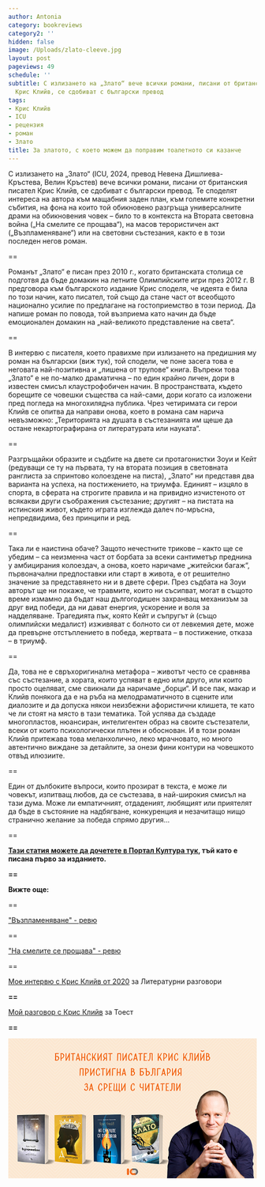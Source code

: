 ```yaml
---
author: Antonia
category: bookreviews
category2: ''
hidden: false
image: /Uploads/zlato-cleeve.jpg
layout: post
pageviews: 49
schedule: ''
subtitle: С излизането на „Злато“ вече всички романи, писани от британския писател
  Крис Клийв, се сдобиват с български превод
tags:
- Крис Клийв
- ICU
- рецензия
- роман
- Злато
title: За златото, с което можем да поправим тоалетното си казанче
---
```


С излизането на „Злато“ (ICU, 2024, превод Невена Дишлиева-Кръстева, Велин Кръстев) вече всички романи, писани от британския писател Крис Клийв, се сдобиват с български превод. Те споделят интереса на автора към мащабния заден план, към големите конкретни събития, на фона на които той обикновено разгръща универсалните драми на обикновения човек – било то в контекста на Втората световна война („На смелите се прощава“), на масов терористичен акт („Възпламеняване“) или на световни състезания, както е в този последен негов роман.

\==

Романът „Злато“ е писан през 2010 г., когато британската столица се подготвя да бъде домакин на летните Олимпийските игри през 2012 г. В предговора към българското издание Крис споделя, че идеята е била по този начин, като писател, той също да стане част от всеобщото национално усилие по предлагане на гостоприемство в този период. Да напише роман по повода, той възприема като начин да бъде емоционален домакин на „най-великото представление на света“.

\==

В интервю с писателя, което правихме при излизането на предишния му роман на български (виж тук), той сподели, че поне засега това е неговата най-позитивна и „лишена от трупове“ книга. Въпреки това „Злато“ е не по-малко драматична – по един крайно личен, дори в известен смисъл клаустрофобичен начин. В пространствата, където борещите се човешки същества са най-сами, дори когато са изложени пред погледа на многохилядна публика. Чрез четиримата си герои Клийв се опитва да направи онова, което в романа сам нарича невъзможно: „Територията на душата в състезанията им щеше да остане некартографирана от литературата или науката“.

\==

Разгръщайки образите и съдбите на двете си протагонистки Зоуи и Кейт (редуващи се ту на първата, ту на втората позиция в световната ранглиста за спринтово колоездене на писта), „Злато“ ни представя два варианта на успеха, на постижението, на триумфа. Единият – изцяло в спорта, в сферата на строгите правила и на привидно изчистеното от всякакви други съображения състезание; другият – на пистата на истинския живот, където играта изглежда далеч по-мръсна, непредвидима, без принципи и ред.

\==

Така ли е наистина обаче? Защото нечестните трикове – както ще се убедим – са неизменна част от борбата за всеки сантиметър преднина у амбицирания колоездач, а онова, което наричаме „житейски багаж“, първоначални предпоставки или старт в живота, е от решително значение за представянето ни и в двете сфери. През съдбата на Зоуи авторът ще ни покаже, че травмите, които ни съсипват, могат в същото време измамно да бъдат наш дългогодишен захранващ механизъм за друг вид победи, да ни дават енергия, ускорение и воля за надделяване. Трагедията пък, която Кейт и съпругът ѝ (също олимпийски медалист) изживяват с болното си от левкемия дете, може да превърне отстъплението в победа, жертвата – в постижение, отказа – в триумф.

\==

Да, това не е свръхоригинална метафора – животът често се сравнява със състезание, а хората, които успяват в едно или друго, или които просто оцеляват, сме свикнали да наричаме „борци“. И все пак, макар и Клийв понякога да е на ръба на мелодраматичното в сцените или диалозите и да допуска някои неизбежни афористични клишета, те като че ли стоят на място в тази тематика. Той успява да създаде многопластов, нюансиран, интелигентен образ на своите състезатели, всеки от които психологически плътен и обоснован. И в този роман Клийв притежава това меланхолично, леко мрачновато, но много автентично виждане за детайлите, за онези фини контури на човешкото отвъд илюзиите.

\==

Един от дълбоките въпроси, които прозират в текста, е може ли човекът, изпитващ любов, да се състезава, в най-широкия смисъл на тази дума. Може ли емпатичният, отдаденият, любящият или приятелят да бъде в състояние на надбягване, конкуренция и незачитащо нищо странично желание за победа спрямо другия...

\==

**[Тази статия можете да дочетете в Портал Култура тук](https://kultura.bg/web/%D0%BE%D1%82%D0%BA%D0%B0%D0%B7-%D0%BE%D1%82-%D1%83%D1%81%D0%BF%D0%B5%D1%85%D0%B0/), тъй като е писана първо за изданието.** 

**\==**

**Вижте още:**

\==

["Възпламеняване" - ревю](https://literaturnirazgovori.com/bookreviews/2019/05/16/13-12-%D1%80%D0%B5%D1%86%D0%B5%D0%BD%D0%B7%D0%B8%D1%8F-%D0%B2%D1%8A%D0%B7%D0%BF%D0%BB%D0%B0%D0%BC%D0%B5%D0%BD%D1%8F%D0%B2%D0%B0%D0%BD%D0%B5-%D0%BA%D1%80%D0%B8%D0%B9%D1%81-%D0%BA%D0%BB%D0%B8%D0%B9%D0%B2-%D0%BC%D0%B5%D0%B6%D0%B4%D1%83-%D0%B5%D0%BA%D1%81%D1%82%D0%B0%D0%B7%D0%B0-%D0%BD%D0%B0-%D0%BD%D0%B0%D1%81%D0%B8%D0%BB%D0%B8%D0%B5%D1%82%D0%BE-%D0%B8-%D0%BB%D1%8E%D0%B1%D0%BE%D0%B2%D1%82%D0%B0.html)

\==

["На смелите се прощава" - ревю](https://literaturnirazgovori.com/bookreviews/2020/12/16/12-14-%D0%BD%D0%B0-%D1%81%D0%BC%D0%B5%D0%BB%D0%B8%D1%82%D0%B5-%D1%81%D0%B5-%D0%BF%D1%80%D0%BE%D1%89%D0%B0%D0%B2%D0%B0-%D0%B7%D0%B0-%D0%BB%D1%8E%D0%B1%D0%BE%D0%B2%D1%82%D0%B0-%D0%B8-%D1%81%D0%B5%D0%B1%D0%B5%D0%BE%D1%81%D1%82%D0%BE%D1%8F%D0%B2%D0%B0%D0%BD%D0%B5%D1%82%D0%BE-%D0%BF%D0%BE-%D0%B2%D1%80%D0%B5%D0%BC%D0%B5-%D0%BD%D0%B0-%D0%B2%D0%BE%D0%B9%D0%BD%D0%B0.html)

\==

[Мое интервю с Крис Клийв от 2020](https://literaturnirazgovori.com/interviews/2020/12/21/11-47-%D0%BA%D1%80%D0%B8%D1%81-%D0%BA%D0%BB%D0%B8%D0%B9%D0%B2.html) за Литературни разговори

**\==**

[Мой разговор с Крис Клийв](https://www.toest.bg/za-praktikite-na-otkaza-i-izkustvoto-na-zhivota/) за Тоест

**\==**

![](/Uploads/chris-cleeve-in-bg.png)